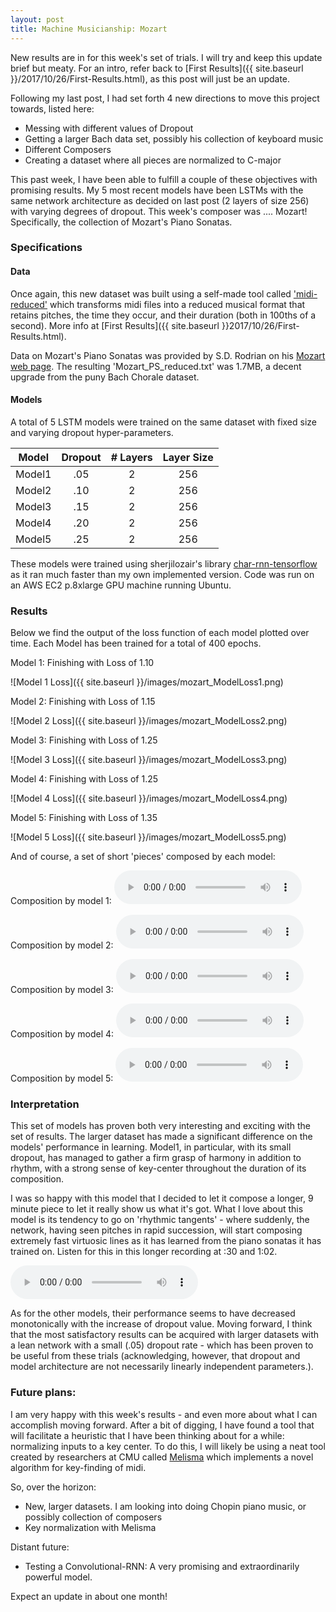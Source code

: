 ```yaml
---
layout: post
title: Machine Musicianship: Mozart
---
```


New results are in for this week's set of trials. I will try and keep this
update brief but meaty. For an intro, refer back to [First Results]({{ site.baseurl }}/2017/10/26/First-Results.html),
as this post will just be an update.

Following my last post, I had set forth 4 new directions to move this project
towards, listed here:

* Messing with different values of Dropout
* Getting a larger Bach data set, possibly his collection of keyboard music
* Different Composers
* Creating a dataset where all pieces are normalized to C-major

This past week, I have been able to fulfill a couple of these objectives with
promising results. My 5 most recent models have been LSTMs with the same network
architecture as decided on last post (2 layers of size 256) with varying degrees
of dropout. This week's composer was .... Mozart! Specifically, the collection
of Mozart's Piano Sonatas.

### Specifications
#### Data
Once again, this new dataset was built using a self-made tool called ['midi-reduced'](https://github.com/machine-music/midi-reduced)
which transforms midi files into a reduced musical format that retains pitches,
the time they occur, and their duration (both in 100ths of a second). More info
at [First Results]({{ site.baseurl }}2017/10/26/First-Results.html).

Data on Mozart's Piano Sonatas was provided by S.D. Rodrian on his [Mozart
web page](http://mozart.sdrodrian.com/). The resulting 'Mozart_PS_reduced.txt'
was 1.7MB, a decent upgrade from the puny Bach Chorale dataset.

#### Models
A total of 5 LSTM models were trained on the same dataset with fixed size and
varying dropout hyper-parameters.

| Model | Dropout | # Layers | Layer Size |
|:-----:|:-------:|:--------:|:----------:|
| Model1|      .05|         2|         256|
| Model2|      .10|         2|         256|
| Model3|      .15|         2|         256|
| Model4|      .20|         2|         256|
| Model5|      .25|         2|         256|

These models were trained using sherjilozair's library [char-rnn-tensorflow](https://github.com/sherjilozair/char-rnn-tensorflow)
as it ran much faster than my own implemented version. Code was run on
an AWS EC2 p.8xlarge GPU machine running Ubuntu.

### Results

Below we find the output of the loss function of each model plotted over time.
Each Model has been trained for a total of 400 epochs.


Model 1: Finishing with Loss of 1.10

![Model 1 Loss]({{ site.baseurl }}/images/mozart_ModelLoss1.png)


Model 2: Finishing with Loss of 1.15

![Model 2 Loss]({{ site.baseurl }}/images/mozart_ModelLoss2.png)


Model 3: Finishing with Loss of 1.25

![Model 3 Loss]({{ site.baseurl }}/images/mozart_ModelLoss3.png)


Model 4: Finishing with Loss of 1.25

![Model 4 Loss]({{ site.baseurl }}/images/mozart_ModelLoss4.png)


Model 5:  Finishing with Loss of 1.35

![Model 5 Loss]({{ site.baseurl }}/images/mozart_ModelLoss5.png)


And of course, a set of short 'pieces' composed by each model:

Composition by model 1:
<audio controls>
  <source src="/audio/mozart_composition1.wav" type="audio/wav">
  Your browser does not support the audio tag.
</audio>

Composition by model 2:
<audio controls>
  <source src="/audio/mozart_composition2.wav" type="audio/wav">
  Your browser does not support the audio tag.
</audio>

Composition by model 3:
<audio controls>
  <source src="/audio/mozart_composition3.wav" type="audio/wav">
  Your browser does not support the audio tag.
</audio>

Composition by model 4:
<audio controls>
  <source src="/audio/mozart_composition4.wav" type="audio/wav">
  Your browser does not support the audio tag.
</audio>

Composition by model 5:
<audio controls>
  <source src="/audio/mozart_composition5.wav" type="audio/wav">
  Your browser does not support the audio tag.
</audio>

### Interpretation

This set of models has proven both very interesting and exciting with the set of
results. The larger dataset has made a significant difference on the models'
performance in learning. Model1, in particular, with its small dropout, has
managed to gather a firm grasp of harmony in addition to rhythm, with a strong
sense of key-center throughout the duration of its composition.

I was so happy with this model that I decided to let it compose a longer, 9
minute piece to let it really show us what it's got. What I love about this
model is its tendency to go on 'rhythmic tangents' - where suddenly, the
network, having seen pitches in rapid succession, will start composing extremely
fast virtuosic lines as it has learned from the piano sonatas it has trained on.
Listen for this in this longer recording at :30 and 1:02.

<audio controls>
  <source src="/audio/mozart_composition1extra.wav" type="audio/wav">
  Your browser does not support the audio tag.
</audio>

As for the other models, their performance seems to have decreased monotonically
with the increase of dropout value. Moving forward, I think that the most
satisfactory results can be acquired with larger datasets with a lean network
with a small (.05) dropout rate - which has been proven to be useful from these
trials (acknowledging, however, that dropout and model architecture are not
necessarily linearly independent parameters.).



### Future plans:
I am very happy with this week's results - and even more about what I can
accomplish moving forward. After a bit of digging, I have found a tool that will
facilitate a heuristic that I have been thinking about for a while: normalizing
inputs to a key center. To do this, I will likely be using a neat tool created
by researchers at CMU called [Melisma](http://www.link.cs.cmu.edu/music-analysis/)
which implements a novel algorithm for key-finding of midi.

So, over the horizon:
* New, larger datasets. I am looking into doing Chopin piano music, or possibly
collection of composers
* Key normalization with Melisma

Distant future:
* Testing a Convolutional-RNN: A very promising and extraordinarily powerful
model.


Expect an update in about one month!
